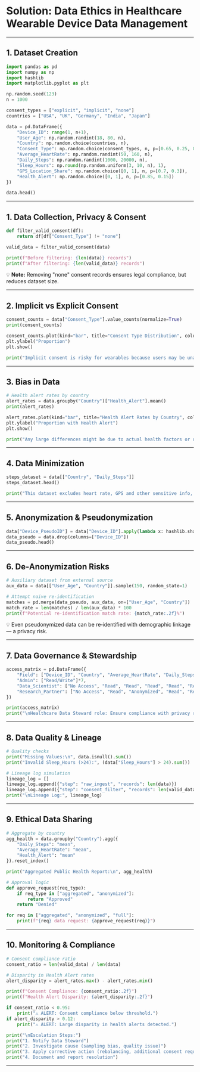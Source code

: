 # **Solution: Data Ethics in Healthcare Wearable Device Data Management**


***

## **1. Dataset Creation**

```python
import pandas as pd
import numpy as np
import hashlib
import matplotlib.pyplot as plt

np.random.seed(123)
n = 1000

consent_types = ["explicit", "implicit", "none"]
countries = ["USA", "UK", "Germany", "India", "Japan"]

data = pd.DataFrame({
    "Device_ID": range(1, n+1),
    "User_Age": np.random.randint(18, 80, n),
    "Country": np.random.choice(countries, n),
    "Consent_Type": np.random.choice(consent_types, n, p=[0.65, 0.25, 0.10]),
    "Average_HeartRate": np.random.randint(50, 160, n),
    "Daily_Steps": np.random.randint(1000, 20000, n),
    "Sleep_Hours": np.round(np.random.uniform(3, 10, n), 1),
    "GPS_Location_Share": np.random.choice([0, 1], n, p=[0.7, 0.3]),
    "Health_Alert": np.random.choice([0, 1], n, p=[0.85, 0.15])
})

data.head()
```


***

## **1. Data Collection, Privacy \& Consent**

```python
def filter_valid_consent(df):
    return df[df["Consent_Type"] != "none"]

valid_data = filter_valid_consent(data)

print(f"Before filtering: {len(data)} records")
print(f"After filtering: {len(valid_data)} records")
```

💡 **Note:** Removing "none" consent records ensures legal compliance, but reduces dataset size.

***

## **2. Implicit vs Explicit Consent**

```python
consent_counts = data["Consent_Type"].value_counts(normalize=True)
print(consent_counts)

consent_counts.plot(kind="bar", title="Consent Type Distribution", color=['green','orange','red'])
plt.ylabel("Proportion")
plt.show()

print("Implicit consent is risky for wearables because users may be unaware of background data collection.")
```


***

## **3. Bias in Data**

```python
# Health alert rates by country
alert_rates = data.groupby("Country")["Health_Alert"].mean()
print(alert_rates)

alert_rates.plot(kind="bar", title="Health Alert Rates by Country", color='skyblue')
plt.ylabel("Proportion with Health Alert")
plt.show()

print("Any large differences might be due to actual health factors or different adoption/user bases by country.")
```


***

## **4. Data Minimization**

```python
steps_dataset = data[["Country", "Daily_Steps"]]
steps_dataset.head()

print("This dataset excludes heart rate, GPS and other sensitive info, helping reduce risk exposure.")
```


***

## **5. Anonymization \& Pseudonymization**

```python
data["Device_PseudoID"] = data["Device_ID"].apply(lambda x: hashlib.sha256(str(x).encode()).hexdigest())
data_pseudo = data.drop(columns=["Device_ID"])
data_pseudo.head()
```


***

## **6. De‑Anonymization Risks**

```python
# Auxiliary dataset from external source
aux_data = data[["User_Age", "Country"]].sample(150, random_state=1)

# Attempt naive re-identification
matches = pd.merge(data_pseudo, aux_data, on=["User_Age", "Country"])
match_rate = len(matches) / len(aux_data) * 100
print(f"Potential re-identification match rate: {match_rate:.2f}%")
```

💡 Even pseudonymized data can be re‑identified with demographic linkage — a privacy risk.

***

## **7. Data Governance \& Stewardship**

```python
access_matrix = pd.DataFrame({
    "Field": ["Device_ID", "Country", "Average_HeartRate", "Daily_Steps", "Sleep_Hours", "GPS_Location_Share", "Health_Alert"],
    "Admin": ["Read/Write"]*7,
    "Data_Scientist": ["No Access", "Read", "Read", "Read", "Read", "Read", "Read"],
    "Research_Partner": ["No Access", "Read", "Anonymized", "Read", "Read", "No Access", "Aggregated Only"]
})

print(access_matrix)
print("\nHealthcare Data Steward role: Ensure compliance with privacy regulations, approve access, keep lineage logs, respond to incidents.")
```


***

## **8. Data Quality \& Lineage**

```python
# Quality checks
print("Missing Values:\n", data.isnull().sum())
print("Invalid Sleep_Hours (>24):", (data["Sleep_Hours"] > 24).sum())

# Lineage log simulation
lineage_log = []
lineage_log.append({"step": "raw_ingest", "records": len(data)})
lineage_log.append({"step": "consent_filter", "records": len(valid_data)})
print("\nLineage Log:", lineage_log)
```


***

## **9. Ethical Data Sharing**

```python
# Aggregate by country
agg_health = data.groupby("Country").agg({
    "Daily_Steps": "mean",
    "Average_HeartRate": "mean",
    "Health_Alert": "mean"
}).reset_index()

print("Aggregated Public Health Report:\n", agg_health)

# Approval logic
def approve_request(req_type):
    if req_type in ["aggregated", "anonymized"]:
        return "Approved"
    return "Denied"

for req in ["aggregated", "anonymized", "full"]:
    print(f"{req} data request: {approve_request(req)}")
```


***

## **10. Monitoring \& Compliance**

```python
# Consent compliance ratio
consent_ratio = len(valid_data) / len(data)

# Disparity in Health Alert rates
alert_disparity = alert_rates.max() - alert_rates.min()

print(f"Consent Compliance: {consent_ratio:.2f}")
print(f"Health Alert Disparity: {alert_disparity:.2f}")

if consent_ratio < 0.95:
    print("⚠ ALERT: Consent compliance below threshold.")
if alert_disparity > 0.12:
    print("⚠ ALERT: Large disparity in health alerts detected.")

print("\nEscalation Steps:")
print("1. Notify Data Steward")
print("2. Investigate cause (sampling bias, quality issue)")
print("3. Apply corrective action (rebalancing, additional consent requests)")
print("4. Document and report resolution")
```


***
